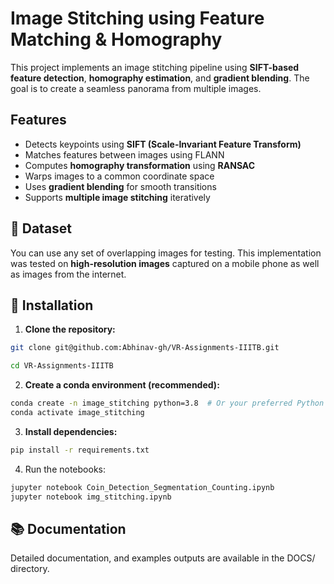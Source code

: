 # Image Stitching using Feature Matching & Homography

This project implements an image stitching pipeline using **SIFT-based feature detection**, **homography estimation**, and **gradient blending**. The goal is to create a seamless panorama from multiple images.

## Features

- Detects keypoints using **SIFT (Scale-Invariant Feature Transform)**
- Matches features between images using FLANN
- Computes **homography transformation** using **RANSAC**
- Warps images to a common coordinate space
- Uses **gradient blending** for smooth transitions
- Supports **multiple image stitching** iteratively

## 📂 Dataset

You can use any set of overlapping images for testing. This implementation was tested on **high-resolution images** captured on a mobile phone as well as images from the internet.

## 🚀 Installation

1. **Clone the repository:**
```bash
git clone git@github.com:Abhinav-gh/VR-Assignments-IIITB.git

cd VR-Assignments-IIITB
```
2. **Create a conda environment (recommended):**
   
```sh
conda create -n image_stitching python=3.8  # Or your preferred Python version
conda activate image_stitching
```
3. **Install dependencies:**
```sh
pip install -r requirements.txt
```
4. Run the notebooks:
```sh
jupyter notebook Coin_Detection_Segmentation_Counting.ipynb
jupyter notebook img_stitching.ipynb
```

## 📚 Documentation
Detailed documentation,  and examples outputs are available in the DOCS/ directory.


